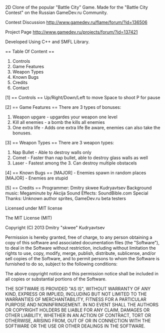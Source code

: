 2D Clone of the popular "Battle City" Game. Made for the "Battle City Contest" on the Russian GameDev.ru Community.

Contest Discussion http://www.gamedev.ru/flame/forum/?id=136506

Project Page http://www.gamedev.ru/projects/forum/?id=137421

Developed Using C++ and SMFL Library.

== Table Of Content ==
1. Controls
2. Game Features
3. Weapon Types
4. Known Bugs
5. Credits
6. Contact

[1] == Controls ==
Up/Right/Down/Left to move
Space to shoot
P for pause

[2] == Game Features ==
There are 3 types of bonuses:
1. Weapon upgare - upgardes your weapon one level
2. Kill all enemies - a bomb the kills all enemies
3. One extra life - Adds one extra life
Be aware, enemies can also take the bonuses.

[3] == Weapon Types ==
There are 3 weapon types:
1. Nap Bullet - Able to destroy walls only
2. Comet - Faster than nap bullet, able to destroy glass walls as well
3. Laser - Fastest among the 3. Can destroy multiple obstacels

[4] == Known Bugs ==
[MAJOR] - Enemies spawn in random places
[MAJOR] - Enemies are stupid

[5] == Credits ==
Programmer: Dmitry skwee Kudryavtsev
Background music: Megaminute by Akcija
Sound Effects: SoundBible.com
Special Thanks: Unknown author sprites, GameDev.ru beta testers


Licensed under MIT license


The MIT License (MIT)

Copyright (C) 2013 Dmitry "skwee" Kudryavtsev

Permission is hereby granted, free of charge, to any person obtaining a copy of this software and associated documentation files (the "Software"), to deal in the Software without restriction, including without limitation the rights to use, copy, modify, merge, publish, distribute, sublicense, and/or sell copies of the Software, and to permit persons to whom the Software is furnished to do so, subject to the following conditions:

The above copyright notice and this permission notice shall be included in all copies or substantial portions of the Software.

THE SOFTWARE IS PROVIDED "AS IS", WITHOUT WARRANTY OF ANY KIND, EXPRESS OR IMPLIED, INCLUDING BUT NOT LIMITED TO THE WARRANTIES OF MERCHANTABILITY, FITNESS FOR A PARTICULAR PURPOSE AND NONINFRINGEMENT. IN NO EVENT SHALL THE AUTHORS OR COPYRIGHT HOLDERS BE LIABLE FOR ANY CLAIM, DAMAGES OR OTHER LIABILITY, WHETHER IN AN ACTION OF CONTRACT, TORT OR OTHERWISE, ARISING FROM, OUT OF OR IN CONNECTION WITH THE SOFTWARE OR THE USE OR OTHER DEALINGS IN THE SOFTWARE.
